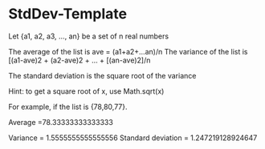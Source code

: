# StdDev-Template
Let {a1, a2, a3, …, an} be a set of n real numbers

The average of the list is ave = (a1+a2+…an)/n
The variance of the list is [(a1-ave)2 + (a2-ave)2 + … + [(an-ave)2]/n

The standard deviation is the square root of the variance

Hint: to get a square root of x, use Math.sqrt(x)

For example, if the list is {78,80,77}.

Average =78.33333333333333

Variance = 1.5555555555555556
Standard deviation = 1.247219128924647

